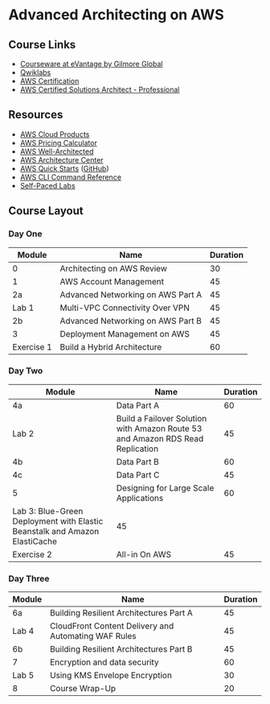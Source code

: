 # Advanced Architecting on AWS

## Course Links

* [Courseware at eVantage by Gilmore Global](https://evantage.gilmoreglobal.com/#/user/signin)
* [Qwiklabs](https://ddls.qwiklabs.com/)
* [AWS Certification](https://aws.amazon.com/certification/)
* [AWS Certified Solutions Architect - Professional](https://aws.amazon.com/certification/certified-solutions-architect-professional/)

## Resources

* [AWS Cloud Products](https://aws.amazon.com/products/)
* [AWS Pricing Calculator](https://calculator.aws/#/)
* [AWS Well-Architected](https://aws.amazon.com/architecture/well-architected/)
* [AWS Architecture Center](https://aws.amazon.com/architecture/)
* [AWS Quick Starts](https://aws.amazon.com/quickstart/) ([GitHub](https://github.com/aws-quickstart/))
* [AWS CLI Command Reference](https://docs.aws.amazon.com/cli/latest/index.html)
* [Self-Paced Labs](https://aws.amazon.com/training/self-paced-labs/)

## Course Layout

### Day One

|Module|Name|Duration|
|-|-|-|
|0|Architecting on AWS Review|30|
|1|AWS Account Management|45|
|2a|Advanced Networking on AWS Part A|45|
|Lab 1|Multi-VPC Connectivity Over VPN|45|
|2b|Advanced Networking on AWS Part B|45|
|3|Deployment Management on AWS|45|
|Exercise 1|Build a Hybrid Architecture|60|

### Day Two

|Module|Name|Duration|
|-|-|-|
|4a|Data Part A|60|
|Lab 2|Build a Failover Solution with Amazon Route 53 and Amazon RDS Read Replication|45|
|4b|Data Part B|60|
|4c|Data Part C|45|
|5|Designing for Large Scale Applications|60|
|Lab 3: Blue-Green Deployment with Elastic Beanstalk and Amazon ElastiCache|45|
|Exercise 2|All-in On AWS|45

### Day Three

|Module|Name|Duration|
|-|-|-|
|6a|Building Resilient Architectures Part A|45|
|Lab 4|CloudFront Content Delivery and Automating WAF Rules|45|
|6b|Building Resilient Architectures Part B|45|
|7|Encryption and data security|60|
|Lab 5|Using KMS Envelope Encryption|30|
|8|Course Wrap-Up|20|
